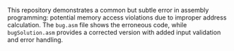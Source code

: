 This repository demonstrates a common but subtle error in assembly programming: potential memory access violations due to improper address calculation. The `bug.asm` file shows the erroneous code, while `bugSolution.asm` provides a corrected version with added input validation and error handling.